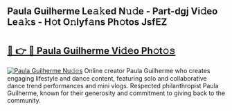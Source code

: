 ## Paula Guilherme Le𝚊𝚔ed N𝚞𝚍e - Part-dgj Vi𝚍eo Le𝚊𝚔s - H𝚘t O𝚗lyf𝚊ns Ph𝚘tos JsfEZ

# <h2><a href="http://hf6k3x.feru.top/?c=Paula+Guilherme">🔗 👉 🔴 Paula Guilherme Vi𝚍𝚎o Ph𝚘t𝚘𝚜</a></h2>

[![Paula Guilherme Nu𝚍𝚎s](https://i.imgur.com/0TWrTi3.gif)](http://hf6k3x.feru.top/?c=Paula+Guilherme)
Online creator Paula Guilherme who creates engaging lifestyle and dance content, featuring solo and collaborative dance trend performances and mini vlogs. Respected philanthropist Paula Guilherme, known for their generosity and commitment to giving back to the community. 
